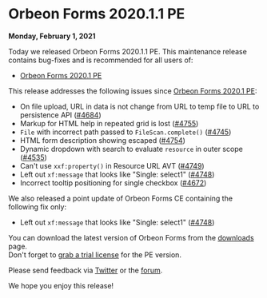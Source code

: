 # Orbeon Forms 2020.1.1 PE

__Monday, February 1, 2021__

Today we released Orbeon Forms 2020.1.1 PE. This maintenance release contains bug-fixes and is recommended for all users of:

- [Orbeon Forms 2020.1 PE](orbeon-forms-2020.1.md)

This release addresses the following issues since [Orbeon Forms 2020.1 PE](orbeon-forms-2020.1.md):

- On file upload, URL in data is not change from URL to temp file to URL to persistence API ([\#4684](https://github.com/orbeon/orbeon-forms/issues/4684))
- Markup for HTML help in repeated grid is lost ([\#4755](https://github.com/orbeon/orbeon-forms/issues/4755))
- `File` with incorrect path passed to `FileScan.complete()` ([\#4745](https://github.com/orbeon/orbeon-forms/issues/4745))
- HTML form description showing escaped ([\#4754](https://github.com/orbeon/orbeon-forms/issues/4754))
- Dynamic dropdown with search to evaluate `resource` in outer scope ([\#4535](https://github.com/orbeon/orbeon-forms/issues/4535))
- Can't use `xxf:property()` in Resource URL AVT ([\#4749](https://github.com/orbeon/orbeon-forms/issues/4749))
- Left out `xf:message` that looks like "Single: select1" ([\#4748](https://github.com/orbeon/orbeon-forms/issues/4748))
- Incorrect tooltip positioning for single checkbox ([\#4672](https://github.com/orbeon/orbeon-forms/issues/4672))

We also released a point update of Orbeon Forms CE containing the following fix only:

- Left out `xf:message` that looks like "Single: select1" ([\#4748](https://github.com/orbeon/orbeon-forms/issues/4748))

You can download the latest version of Orbeon Forms from the [downloads](https://www.orbeon.com/download) page.  
Don't forget to [grab a trial license](https://prod.orbeon.com/prod/fr/orbeon/register/new) for the PE version.

Please send feedback via [Twitter](https://twitter.com/orbeon) or the [forum](https://www.orbeon.com/community).

We hope you enjoy this release!
